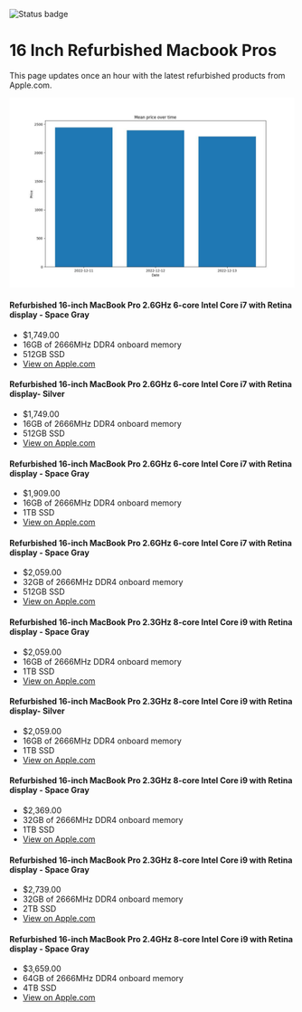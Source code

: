 


![Status badge](https://github.com/seanbehan/apple-intel-refurbs/actions/workflows/python-app.yml/badge.svg)


# 16 Inch Refurbished Macbook Pros

This page updates once an hour with the latest refurbished products from Apple.com. 

![Prices over time](prices.jpg?raw=true "Prices")


#### Refurbished 16-inch MacBook Pro 2.6GHz 6-core Intel Core i7 with Retina display - Space Gray
- $1,749.00
- 16GB of 2666MHz DDR4 onboard memory
- 512GB SSD
- [View on Apple.com](https://apple.com/shop/product/FVVJ2LL/A/refurbished-16-inch-macbook-pro-26ghz-6-core-intel-core-i7-with-retina-display-space-gray?fnode=f6d898f378b08881b71bcb6a2b0abfbb966519815f13dfddf63f0d2f74454fc0647439f3da2c6648a7126a3ed0c76519553c16da976a73d58d790f2dfe34c611014cb6b32fe8737ca865586212b00a70)
    
#### Refurbished 16-inch MacBook Pro 2.6GHz 6-core Intel Core i7 with Retina display- Silver
- $1,749.00
- 16GB of 2666MHz DDR4 onboard memory
- 512GB SSD
- [View on Apple.com](https://apple.com/shop/product/FVVL2LL/A/refurbished-16-inch-macbook-pro-26ghz-6-core-intel-core-i7-with-retina-display-silver?fnode=f6d898f378b08881b71bcb6a2b0abfbb966519815f13dfddf63f0d2f74454fc0647439f3da2c6648a7126a3ed0c76519553c16da976a73d58d790f2dfe34c611014cb6b32fe8737ca865586212b00a70)
    
#### Refurbished 16-inch MacBook Pro 2.6GHz 6-core Intel Core i7 with Retina display - Space Gray
- $1,909.00
- 16GB of 2666MHz DDR4 onboard memory
- 1TB SSD
- [View on Apple.com](https://apple.com/shop/product/G0XZ0LL/A/refurbished-16-inch-macbook-pro-26ghz-6-core-intel-core-i7-with-retina-display-space-gray?fnode=f6d898f378b08881b71bcb6a2b0abfbb966519815f13dfddf63f0d2f74454fc0647439f3da2c6648a7126a3ed0c76519553c16da976a73d58d790f2dfe34c611014cb6b32fe8737ca865586212b00a70)
    
#### Refurbished 16-inch MacBook Pro 2.6GHz 6-core Intel Core i7 with Retina display - Space Gray
- $2,059.00
- 32GB of 2666MHz DDR4 onboard memory
- 512GB SSD
- [View on Apple.com](https://apple.com/shop/product/G0XZ9LL/A/refurbished-16-inch-macbook-pro-26ghz-6-core-intel-core-i7-with-retina-display-space-gray?fnode=f6d898f378b08881b71bcb6a2b0abfbb966519815f13dfddf63f0d2f74454fc0647439f3da2c6648a7126a3ed0c76519553c16da976a73d58d790f2dfe34c611014cb6b32fe8737ca865586212b00a70)
    
#### Refurbished 16-inch MacBook Pro 2.3GHz 8-core Intel Core i9 with Retina display - Space Gray
- $2,059.00
- 16GB of 2666MHz DDR4 onboard memory
- 1TB SSD
- [View on Apple.com](https://apple.com/shop/product/FVVK2LL/A/refurbished-16-inch-macbook-pro-23ghz-8-core-intel-core-i9-with-retina-display-space-gray?fnode=f6d898f378b08881b71bcb6a2b0abfbb966519815f13dfddf63f0d2f74454fc0647439f3da2c6648a7126a3ed0c76519553c16da976a73d58d790f2dfe34c611014cb6b32fe8737ca865586212b00a70)
    
#### Refurbished 16-inch MacBook Pro 2.3GHz 8-core Intel Core i9 with Retina display- Silver
- $2,059.00
- 16GB of 2666MHz DDR4 onboard memory
- 1TB SSD
- [View on Apple.com](https://apple.com/shop/product/FVVM2LL/A/refurbished-16-inch-macbook-pro-23ghz-8-core-intel-core-i9-with-retina-display-silver?fnode=f6d898f378b08881b71bcb6a2b0abfbb966519815f13dfddf63f0d2f74454fc0647439f3da2c6648a7126a3ed0c76519553c16da976a73d58d790f2dfe34c611014cb6b32fe8737ca865586212b00a70)
    
#### Refurbished 16-inch MacBook Pro 2.3GHz 8-core Intel Core i9 with Retina display - Space Gray
- $2,369.00
- 32GB of 2666MHz DDR4 onboard memory
- 1TB SSD
- [View on Apple.com](https://apple.com/shop/product/G0Y07LL/A/refurbished-16-inch-macbook-pro-23ghz-8-core-intel-core-i9-with-retina-display-space-gray?fnode=f6d898f378b08881b71bcb6a2b0abfbb966519815f13dfddf63f0d2f74454fc0647439f3da2c6648a7126a3ed0c76519553c16da976a73d58d790f2dfe34c611014cb6b32fe8737ca865586212b00a70)
    
#### Refurbished 16-inch MacBook Pro 2.3GHz 8-core Intel Core i9 with Retina display - Space Gray
- $2,739.00
- 32GB of 2666MHz DDR4 onboard memory
- 2TB SSD
- [View on Apple.com](https://apple.com/shop/product/G0Y0CLL/A/refurbished-16-inch-macbook-pro-23ghz-8-core-intel-core-i9-with-retina-display-space-gray?fnode=f6d898f378b08881b71bcb6a2b0abfbb966519815f13dfddf63f0d2f74454fc0647439f3da2c6648a7126a3ed0c76519553c16da976a73d58d790f2dfe34c611014cb6b32fe8737ca865586212b00a70)
    
#### Refurbished 16-inch MacBook Pro 2.4GHz 8-core Intel Core i9 with Retina display - Space Gray
- $3,659.00
- 64GB of 2666MHz DDR4 onboard memory
- 4TB SSD
- [View on Apple.com](https://apple.com/shop/product/G0ZNBLL/A/refurbished-16-inch-macbook-pro-24ghz-8-core-intel-core-i9-with-retina-display-space-gray?fnode=f6d898f378b08881b71bcb6a2b0abfbb966519815f13dfddf63f0d2f74454fc0647439f3da2c6648a7126a3ed0c76519553c16da976a73d58d790f2dfe34c611014cb6b32fe8737ca865586212b00a70)
    